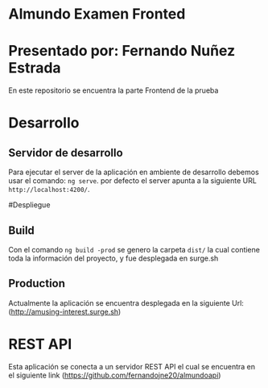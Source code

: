 # Almundo Examen Fronted
# Presentado por: Fernando Nuñez Estrada

En este repositorio se encuentra la parte Frontend de la prueba

# Desarrollo

## Servidor de desarrollo

Para ejecutar el server de la aplicación en ambiente de desarrollo debemos usar el comando: `ng serve`. 
por defecto el server apunta a la siguiente URL `http://localhost:4200/`. 

#Despliegue

## Build

Con el comando `ng build -prod` se genero la carpeta `dist/` la cual contiene toda la información del proyecto, y fue desplegada en surge.sh

## Production

Actualmente la aplicación se encuentra desplegada en la siguiente Url: (http://amusing-interest.surge.sh)

# REST API

Esta aplicación se conecta a un servidor REST API el cual se encuentra en el siguiente link (https://github.com/fernandojne20/almundoapi)